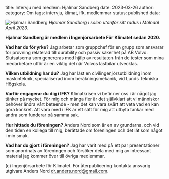 title: Intervju med medlem: Hjalmar Sandberg
date: 2023-03-26
author:
category: Om
tags: intervju, klimat, ifk, medlemmar
status: published
data:

<div class="post-image-left">
    <img alt="Hjalmar Sandberg" src="data/hjalmar_sandberg.jpg" />
    <em>Hjalmar Sandberg i solen utanför sitt radus i Mölndal April 2023.</em>
</div>

**Hjalmar Sandberg är medlem i Ingenjörsarbete För Klimatet sedan 2020.**

**Vad har du för yrke?**
Jag arbetar som gruppchef för en grupp som ansvarar för provning relaterad till
durability och passiv säkerhet på AB Volvo. Slutsatserna som genereras med hjälp
av resultaten från de tester som mina medarbetare utför är en viktig del när
Volvos lastbilar utvecklas.

**Vilken utbildning har du?**
Jag har läst en civilingenjörsutbildning inom maskinteknik, specialiserad inom
beräkningsmekanik, vid Lunds Tekniska Högskola.

**Varför engagerar du dig i IFK?**
Klimatkrisen vi befinner oss i är något jag tänker på mycket. För mig och många
fler är det självklart att vi människor behöver ändra vårt beteende - men det kan
vara svårt att veta vad en kan göra konkret. Att vara med i IFK är ett sätt för
mig att utbyta tankar med andra som funderar på samma sak.

**Hur hittade du föreningen?**
Anders Nord som är en av grundarna, och vid den tiden en kollega till mig, berättade
om föreningen och det lät som något i min smak.

**Vad har du gjort i föreningen?**
Jag har varit med på ett par presentationer som anordnats av föreningen och försöker
dela med mig av intressant material jag kommer över till övriga medlemmar.

(c) Ingenjörsarbete för Klimatet. För återpublicering kontakta ansvarig utgivare
Anders Nord [dr.anders.nord@gmail.com](mailto:dr.anders.nord@gmail.com).
